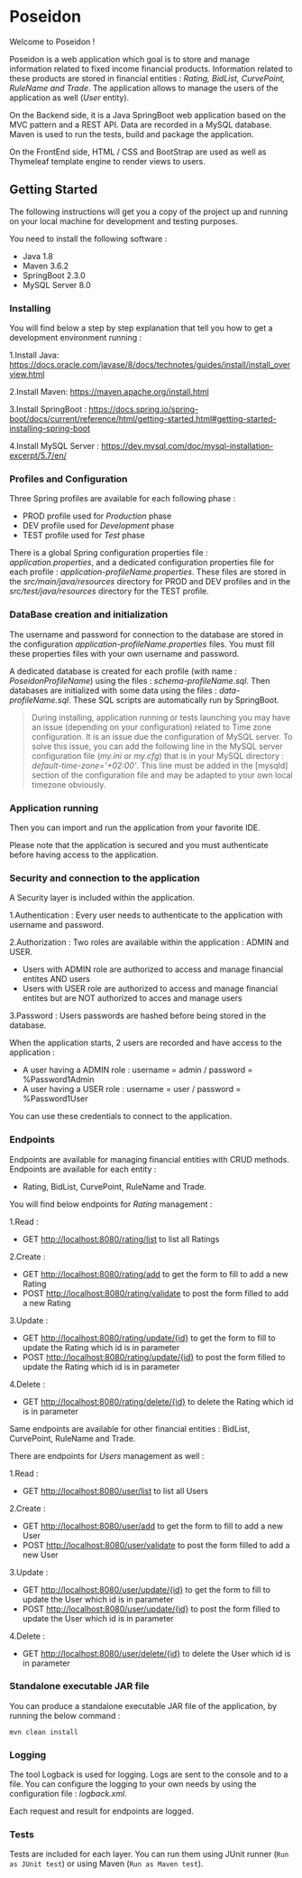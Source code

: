 # Poseidon
Welcome to Poseidon !

Poseidon is a web application which goal is to store and manage information related to fixed income financial products.
Information related to these products are stored in financial entities : *Rating, BidList, CurvePoint, RuleName and Trade*.
The application allows to manage the users of the application as well (*User* entity).

On the Backend side, it is a Java SpringBoot web application based on the MVC pattern and a REST API.
Data are recorded in a MySQL database.
Maven is used to run the tests, build and package the application.

On the FrontEnd side, HTML / CSS and BootStrap are used as well as Thymeleaf template engine to render views to users.

## Getting Started

The following instructions will get you a copy of the project up and running on your local machine for development and testing purposes.

You need to install the following software :

- Java 1.8
- Maven 3.6.2
- SpringBoot 2.3.0
- MySQL Server 8.0

### Installing

You will find below a step by step explanation that tell you how to get a development environment running :

1.Install Java:
<https://docs.oracle.com/javase/8/docs/technotes/guides/install/install_overview.html>

2.Install Maven:
<https://maven.apache.org/install.html>

3.Install SpringBoot :
<https://docs.spring.io/spring-boot/docs/current/reference/html/getting-started.html#getting-started-installing-spring-boot>

4.Install MySQL Server :
<https://dev.mysql.com/doc/mysql-installation-excerpt/5.7/en/>

### Profiles and Configuration

Three Spring profiles are available for each following phase :
- PROD profile used for *Production* phase
- DEV profile used for *Development* phase
- TEST profile used for *Test* phase

There is a global Spring configuration properties file : *application.properties*, and a dedicated configuration properties file for each profile : *application-profileName.properties*.
These files are stored in the *src/main/java/resources* directory for PROD and DEV profiles and in the *src/test/java/resources* directory for the TEST profile.


### DataBase creation and initialization

The username and password for connection to the database are stored in the configuration *application-profileName.properties* files.
You must fill these properties files with your own username and password.

A dedicated database is created for each profile (with name : *PoseidonProfileName*) using the files : *schema-profileName.sql*.
Then databases are initialized with some data using the files : *data-profileName.sql*.
These SQL scripts are automatically run by SpringBoot.

>During installing, application running or tests launching you may have an issue (depending on your configuration) related to Time zone configuration.
It is an issue due the configuration of MySQL server.
>To solve this issue, you can add the following line in the MySQL server configuration file (*my.ini* or *my.cfg*) that is in your MySQL directory :
*default-time-zone='+02:00'*.
>This line must be added in the [mysqld] section of the configuration file and may be adapted to your own local timezone obviously.

### Application running

Then you can import and run the application from your favorite IDE.

Please note that the application is secured and you must authenticate before having access to the application.

### Security and connection to the application 

A Security layer is included within the application.   

1.Authentication : Every user needs to authenticate to the application with username and password.

2.Authorization : Two roles are available within the application : ADMIN and USER.
- Users with ADMIN role are authorized to access and manage financial entites AND users
- Users with USER role are authorized to access and manage financial entites but are NOT authorized to acces and manage users

3.Password : Users passwords are hashed before being stored in the database.

When the application starts, 2 users are recorded and have access to the application :
- A user having a ADMIN role : username = admin / password = %Password1Admin
- A user having a USER role : username = user / password = %Password1User

You can use these credentials to connect to the application.

### Endpoints
Endpoints are available for managing financial entities with CRUD methods.
Endpoints are available for each entity : 
- Rating, BidList, CurvePoint, RuleName and Trade.

You will find below endpoints for *Rating* management :

1.Read :
- GET  <http://localhost:8080/rating/list> to list all Ratings

2.Create :
- GET  <http://localhost:8080/rating/add> to get the form to fill to add a new Rating
- POST <http://localhost:8080/rating/validate> to post the form filled to add a new Rating

3.Update :
- GET  <http://localhost:8080/rating/update/{id}> to get the form to fill to update the Rating which id is in parameter
- POST <http://localhost:8080/rating/update/{id}> to post the form filled to update the Rating which id is in parameter

4.Delete :
- GET  <http://localhost:8080/rating/delete/{id}> to delete the Rating which id is in parameter
        
Same endpoints are available for other financial entities : BidList, CurvePoint, RuleName and Trade.

There are endpoints for *Users* management as well :

1.Read :
- GET  <http://localhost:8080/user/list> to list all Users

2.Create :
- GET  <http://localhost:8080/user/add> to get the form to fill to add a new User
- POST <http://localhost:8080/user/validate> to post the form filled to add a new User

3.Update :
- GET  <http://localhost:8080/user/update/{id}> to get the form to fill to update the User which id is in parameter
- POST <http://localhost:8080/user/update/{id}> to post the form filled to update the User which id is in parameter

4.Delete :
- GET  <http://localhost:8080/user/delete/{id}> to delete the User which id is in parameter

### Standalone executable JAR file

You can produce a standalone executable JAR file of the application, by running the below command :

`mvn clean install`
 
### Logging

The tool Logback is used for logging. Logs are sent to the console and to a file.
You can configure the logging to your own needs by using the configuration file : *logback.xml*.

Each request and result for endpoints are logged.

### Tests

Tests are included for each layer. You can run them using JUnit runner (`Run as JUnit test`) or using Maven (`Run as Maven test`).
